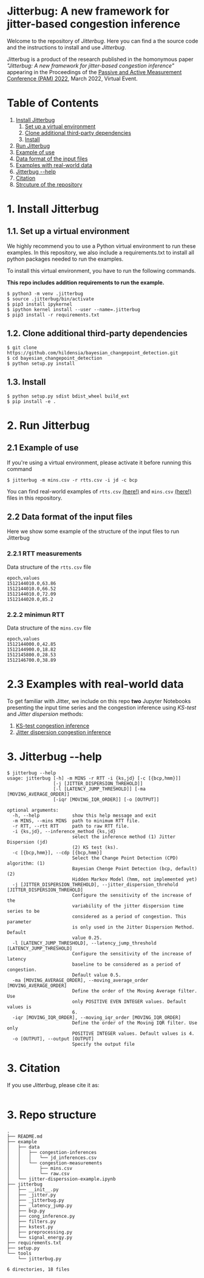 # Jitterbug: A new framework for jitter-based congestion inference

Welcome to the repository of _Jitterbug_. Here you can find a the source code and the instructions to install and use _Jitterbug_.

Jitterbug is a product of the research published in the homonymous paper _"Jitterbug: A new framework for jitter-based congestion inference"_ appearing in the Proceedings of the [Passive and Active Measurement Conference (PAM) 2022](https://pam2022.nl/), March 2022, Virtual Event.

# Table of Contents

1. [Install Jitterbug](#setup)
   1. [Set up a virtual environment](#venv)
   2. [Clone additional third-party dependencies](#dependencies)
   3. [Install](#install)
2. [Run Jitterbug](#run)
  1. [Example of use](#use)
  2. [Data format of the input files](#format)
  3. [Examples with real-world data](#format)
3. [Jitterbug --help](#help)
4. [Citation](#citation)
5. [Strcuture of the repository](#tree)


# <a name="setup"></a> 1. Install Jitterbug


## <a name="venv"></a> 1.1. Set up a virtual environment

We highly recommend you to use a Python virtual environment to run these examples. In this repository, we also include a requirements.txt to install all python packages needed to run the examples.

To install this virtual environment, you have to run the following commands.

**This repo includes addition requirements to run the example.**

```
$ python3 -m venv .jitterbug
$ source .jitterbug/bin/activate
$ pip3 install ipykernel
$ ipython kernel install --user --name=.jitterbug
$ pip3 install -r requirements.txt
```

## <a name="dependencies"></a> 1.2. Clone additional third-party dependencies

```
$ git clone https://github.com/hildensia/bayesian_changepoint_detection.git
$ cd bayesian_changepoint_detection
$ python setup.py install
```

## <a name="dependencies"></a> 1.3. Install

```
$ python setup.py sdist bdist_wheel build_ext
$ pip install -e .
```

# <a name="run"></a> 2. Run Jitterbug

## <a name="use"></a> 2.1 Example of use

If you're using a virtual environment, please activate it before running this command

```
$ jitterbug -m mins.csv -r rtts.csv -i jd -c bcp
```

You can find real-world examples of ```rtts.csv``` [(here!)](example/data/congestion-measurements/raw.csv) and ```mins.csv``` [(here!)](example/data/congestion-measurements/mins.csv) files in this repository.

## <a name="format"></a> 2.2 Data format of the input files

Here we show some example of the structure of the input files to run Jitterbug

### 2.2.1 RTT measurements

Data structure of the ```rtts.csv``` file

```
epoch,values
1512144010.0,63.86
1512144010.0,66.52
1512144010.0,72.09
1512144020.0,85.2
```
### 2.2.2 minimun RTT

Data structure of the ```mins.csv``` file

```
epoch,values
1512144000.0,42.85
1512144900.0,18.82
1512145800.0,28.53
1512146700.0,38.89
```

# <a name="notebooks"></a> 2.3 Examples with real-world data

To get familiar with Jitter, we include on this repo **two** Jupyter Notebooks presenting the input time series and the congestion inference using _KS-test_ and _Jitter dispersion_ methods:

 1. [KS-test congestion inference](examples/jitter-kstest-example.ipynb)
 2. [Jitter dispersion congestion inference](examples/jitter-dispersion-example.ipynb)


# <a name="help"></a> 3. Jitterbug --help

```
$ jitterbug --help
usage: jitterbug [-h] -m MINS -r RTT -i {ks,jd} [-c [{bcp,hmm}]]
                 [-j [JITTER_DISPERSION_THREHOLD]]
                 [-l [LATENCY_JUMP_THRESHOLD]] [-ma [MOVING_AVERAGE_ORDER]]
                 [-iqr [MOVING_IQR_ORDER]] [-o [OUTPUT]]

optional arguments:
  -h, --help            show this help message and exit
  -m MINS, --mins MINS  path to minimum RTT file.
  -r RTT, --rtt RTT     path to raw RTT file.
  -i {ks,jd}, --inference_method {ks,jd}
                        select the inference method (1) Jitter Dispersion (jd)
                        (2) KS test (ks).
  -c [{bcp,hmm}], --cdp [{bcp,hmm}]
                        Select the Change Point Detection (CPD) algorithm: (1)
                        Bayesian Chenge Point Detection (bcp, default) (2)
                        Hidden Markov Model (hmm, not implemented yet)
  -j [JITTER_DISPERSION_THREHOLD], --jitter_dispersion_threhold [JITTER_DISPERSION_THREHOLD]
                        Configure the sensitivity of the increase of the
                        variability of the jitter dispersion time series to be
                        considered as a period of congestion. This parameter
                        is only used in the Jitter Dispersion Method. Default
                        value 0.25.
  -l [LATENCY_JUMP_THRESHOLD], --latency_jump_threshold [LATENCY_JUMP_THRESHOLD]
                        Configure the sensitivity of the increase of latency
                        baseline to be considered as a period of congestion.
                        Default value 0.5.
  -ma [MOVING_AVERAGE_ORDER], --moving_average_order [MOVING_AVERAGE_ORDER]
                        Define the order of the Moving Average filter. Use
                        only POSITIVE EVEN INTEGER values. Default values is
                        6.
  -iqr [MOVING_IQR_ORDER], --moving_iqr_order [MOVING_IQR_ORDER]
                        Define the order of the Moving IQR filter. Use only
                        POSITIVE INTEGER values. Default values is 4.
  -o [OUTPUT], --output [OUTPUT]
                        Specify the output file
```


# <a name="citation"></a>3. Citation

If you use _Jitterbug_, please cite it as:

```
```

# <a name="tree"></a>3. Repo structure

```
.
├── README.md
├── example
│   ├── data
│   │   ├── congestion-inferences
│   │   │   └── jd_inferences.csv
│   │   └── congestion-measurements
│   │       ├── mins.csv
│   │       └── raw.csv
│   └── jitter-disperssion-example.ipynb
├── jitterbug
│   ├── __init__.py
│   ├── _jitter.py
│   ├── _jitterbug.py
│   ├── _latency_jump.py
│   ├── bcp.py
│   ├── cong_inference.py
│   ├── filters.py
│   ├── kstest.py
│   ├── preprocessing.py
│   └── signal_energy.py
├── requirements.txt
├── setup.py
└── tools
    └── jitterbug.py

6 directories, 18 files
```
